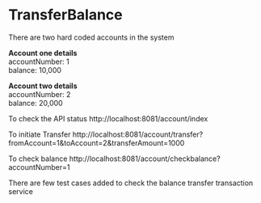 # TransferBalance

There are two hard coded accounts in the system

<b>Account one details</b><br>
accountNumber: 1<br>
balance: 10,000<br>

<b>Account two details</b><br>
accountNumber: 2<br>
balance: 20,000<br>


To check the API status
http://localhost:8081/account/index

To initiate Transfer
http://localhost:8081/account/transfer?fromAccount=1&toAccount=2&transferAmount=1000

To check balance
http://localhost:8081/account/checkbalance?accountNumber=1


There are few test cases added to check the balance transfer transaction service
